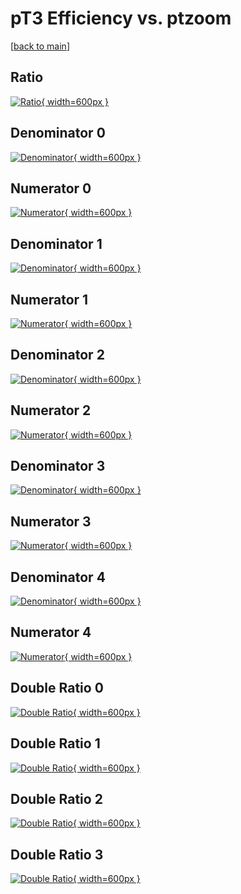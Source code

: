 # pT3 Efficiency vs. ptzoom

[[back to main](./)]



## Ratio

[![Ratio](../mtv/var/pT3_vtr_13_0_eff_ptzoom.png){ width=600px }](../mtv/var/pT3_vtr_13_0_eff_ptzoom.pdf)

## Denominator 0

[![Denominator](../mtv/den/pT3_vtr_13_0_eff_ptzoom_den0.png){ width=600px }](../mtv/den/pT3_vtr_13_0_eff_ptzoom_den0.pdf)

## Numerator 0

[![Numerator](../mtv/num/pT3_vtr_13_0_eff_ptzoom_num0.png){ width=600px }](../mtv/num/pT3_vtr_13_0_eff_ptzoom_num0.pdf)

## Denominator 1

[![Denominator](../mtv/den/pT3_vtr_13_0_eff_ptzoom_den1.png){ width=600px }](../mtv/den/pT3_vtr_13_0_eff_ptzoom_den1.pdf)

## Numerator 1

[![Numerator](../mtv/num/pT3_vtr_13_0_eff_ptzoom_num1.png){ width=600px }](../mtv/num/pT3_vtr_13_0_eff_ptzoom_num1.pdf)

## Denominator 2

[![Denominator](../mtv/den/pT3_vtr_13_0_eff_ptzoom_den2.png){ width=600px }](../mtv/den/pT3_vtr_13_0_eff_ptzoom_den2.pdf)

## Numerator 2

[![Numerator](../mtv/num/pT3_vtr_13_0_eff_ptzoom_num2.png){ width=600px }](../mtv/num/pT3_vtr_13_0_eff_ptzoom_num2.pdf)

## Denominator 3

[![Denominator](../mtv/den/pT3_vtr_13_0_eff_ptzoom_den3.png){ width=600px }](../mtv/den/pT3_vtr_13_0_eff_ptzoom_den3.pdf)

## Numerator 3

[![Numerator](../mtv/num/pT3_vtr_13_0_eff_ptzoom_num3.png){ width=600px }](../mtv/num/pT3_vtr_13_0_eff_ptzoom_num3.pdf)

## Denominator 4

[![Denominator](../mtv/den/pT3_vtr_13_0_eff_ptzoom_den4.png){ width=600px }](../mtv/den/pT3_vtr_13_0_eff_ptzoom_den4.pdf)

## Numerator 4

[![Numerator](../mtv/num/pT3_vtr_13_0_eff_ptzoom_num4.png){ width=600px }](../mtv/num/pT3_vtr_13_0_eff_ptzoom_num4.pdf)

## Double Ratio 0

[![Double Ratio](../mtv/ratio/pT3_vtr_13_0_eff_ptzoom_ratio0.png){ width=600px }](../mtv/ratio/pT3_vtr_13_0_eff_ptzoom_ratio0.pdf)

## Double Ratio 1

[![Double Ratio](../mtv/ratio/pT3_vtr_13_0_eff_ptzoom_ratio1.png){ width=600px }](../mtv/ratio/pT3_vtr_13_0_eff_ptzoom_ratio1.pdf)

## Double Ratio 2

[![Double Ratio](../mtv/ratio/pT3_vtr_13_0_eff_ptzoom_ratio2.png){ width=600px }](../mtv/ratio/pT3_vtr_13_0_eff_ptzoom_ratio2.pdf)

## Double Ratio 3

[![Double Ratio](../mtv/ratio/pT3_vtr_13_0_eff_ptzoom_ratio3.png){ width=600px }](../mtv/ratio/pT3_vtr_13_0_eff_ptzoom_ratio3.pdf)

